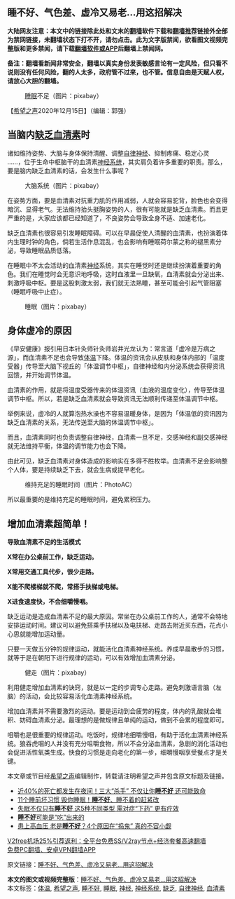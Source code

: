  <h2>睡不好、气色差、虚冷又易老…用这招解决</h2> <p class="notice"><b>大陆网友注意：本文中的链接除此处和文末的<a href="https://github.com/bannedbook/fanqiang" >翻墙</a>软件下载和<a href="https://github.com/killgcd/justmysocks/blob/master/README.md">翻墙推荐</a>链接外全部为禁网链接，未翻墙状态下打不开，请勿点击。此为文字版禁闻，欲看图文视频完整版和更多禁闻，请下载<a href="https://github.com/bannedbook/fanqiang">翻墙软件或APP</a>后翻墙上禁闻网。</p><p>备注：翻墙看新闻非常安全，翻墙以真实身份发表敏感言论有一定风险，但只看不说则没有任何风险，翻的人太多，政府管不过来，也不管。信息自由是天赋人权，请放心大胆的翻墙。</b></p>  <div class="entry"> <figure><figcaption><a href="https://www.bannedbook.org/bnews/tag/%e7%9d%a1%e7%9c%a0/" class="st_tag internal_tag" rel="tag" title="标签 睡眠 下的日志">睡眠</a>不足（图片：pixabay）</figcaption></figure> <p>【<span class='wp_keywordlink_affiliate'><a href="https://www.soundofhope.org" title="希望之声" target="_blank">希望之声</a></span>2020年12月15日】（编辑：郭强）</p> <h2>当脑内<a href="https://www.bannedbook.org/bnews/tag/%E7%BC%BA%E4%B9%8F/" class="st_tag internal_tag" rel="tag" title="标签 缺乏 下的日志">缺乏</a><a href="https://www.bannedbook.org/bnews/tag/%E8%A1%80%E6%B8%85%E7%B4%A0/" class="st_tag internal_tag" rel="tag" title="标签 血清素 下的日志">血清素</a>时</h2> <p>诸如维持姿势、大脑与身体保持清醒、调整<a href="https://www.bannedbook.org/bnews/tag/%E8%87%AA%E5%BE%8B%E7%A5%9E%E7%BB%8F/" class="st_tag internal_tag" rel="tag" title="标签 自律神经 下的日志">自律神经</a>、抑制疼痛、稳定心灵 &#8230;&#8230;，位于生命中枢脑干的血清素<a href="https://www.bannedbook.org/bnews/tag/%E7%A5%9E%E7%BB%8F%E7%B3%BB%E7%BB%9F/" class="st_tag internal_tag" rel="tag" title="标签 神经系统 下的日志">神经系统</a>，其实肩负着许多重要的职责。那么，要是脑内缺乏血清素的话，会发生什么事呢？</p> <figure><figcaption>大脑系统（图片：pixabay）</figcaption></figure> <p>在姿势方面，要是血清素对抗重力肌的作用减弱，人就会容易驼背，脸色也会变得暗沉、显得老气。无法维持抬头挺胸姿势的人，很有可能就是缺乏血清素。而且更严重的是，大家应该都已经知道了，不良姿势会导致全身不适、加速老化。</p> <p>缺乏血清素也很容易引发睡眠障碍。可以在早晨促使人清醒的血清素，也扮演着体内生理时钟的角色，倘若生活作息混乱，也会影响有睡眠荷尔蒙之称的褪黑素分泌，导致睡眠品质低落。</p> <p>在睡眠中不太会活动的血清素<a href="https://www.bannedbook.org/bnews/tag/%E7%A5%9E%E7%BB%8F/" class="st_tag internal_tag" rel="tag" title="标签 神经 下的日志">神经</a>系统，其实在睡觉时还是继续扮演着重要的角色。我们在睡觉时会无意识地呼吸，这时血液里一旦缺氧，血清素就会分泌出来、刺激呼吸中枢。要是这股刺激太弱，我们就无法熟睡，甚至可能会引起气管阻塞（睡眠呼吸中止症）。</p>  <figure><figcaption>睡眠（图片：pixabay）</figcaption></figure> <h2>身体虚冷的原因</h2> <p>《早安健康》报引用日本针灸师针灸师岩井光龙认为：常言道「虚冷是万病之源」，而血清素不足也会导致<a href="https://www.bannedbook.org/bnews/tag/%E4%BD%93%E6%B8%A9/" class="st_tag internal_tag" rel="tag" title="标签 体温 下的日志">体温</a>下降。体温的资讯会从皮肤和身体内部的「温度受器」传导至大脑下视丘的「体温调节中枢」，自律神经和内分泌系统会获得资讯回馈，并开始调节体温。</p> <p>血清素的作用，就是将温度受器传来的体温资讯（血液的温度变化），传导至体温调节中枢。所以，若是缺乏血清素就会导致资讯无法顺利传递至体温调节中枢。</p> <p>举例来说，虚冷的人就算泡热水澡也不容易温暖身体，是因为「体温低的资讯因为缺乏血清素的关系，无法传送至大脑的体温调节中枢」。</p> <p>而且，血清素同时也负责调整自律神经，血清素一旦不足，交感神经和副交感神经就无法维持平衡，体温的调节能力也会下降。</p> <p>由此可见，缺乏血清素对身体造成的影响实在多得不胜枚举。血清素不足会影响整个人体，要是持续缺乏下去，就会生病或提早老化。</p>  <figure><figcaption>维持充足的睡眠时间（图片：PhotoAC）</figcaption></figure> <p>所以最重要的是维持充足的睡眠时间，避免累积压力。</p> <h2>增加血清素超简单！</h2> <p><strong>导致血清素不足的生活模式</strong></p> <p><strong>X常在办公桌前工作，缺乏运动。</strong></p> <p><strong>X常用交通工具代步，很少走路。</strong></p> <p><strong>X能不爬楼梯就不爬，常搭手扶梯或电梯。</strong></p>  <p><strong>X进食速度快，不会细嚼慢咽。</strong></p> <p>缺乏运动是造成血清素不足的最大原因。常坐在办公桌前工作的人，通常不会特地安排运动时间。建议可以避免搭乘手扶梯以及电扶梯、走路去附近买东西，花点小心思就能增加运动量。</p> <p>只要一天做五分钟的规律运动，就能活化血清素神经系统。养成早晨散步的习惯，就等于是在朝阳下进行规律的运动，可以有效增加血清素分泌。</p> <figure><figcaption>健走（图片：pixabay）</figcaption></figure> <p>利用健走增加血清素的诀窍，就是以一定的步调专心走路。避免刺激语言脑（左脑）的活动，会比较容易活化血清素神经系统。</p> <p>增加血清素并不需要激烈的运动。要是运动到会疲劳的程度，体内的乳酸就会堆积、妨碍血清素分泌。最理想的是做规律且单纯的运动，做到不会累的程度即可。</p>  <p>咀嚼也是很重要的规律运动。吃饭时，规律地细嚼慢咽，有助于活化血清素神经系统。狼吞虎咽的人并没有充分咀嚼食物，所以不会分泌血清素，急剧的消化活动也会促进活性氧类生成。快食的习惯是走向老化的第一步，细嚼慢咽享受餐点才是关键。</p> <p>本文章或节目经<a href="https://www.bannedbook.org/bnews/tag/%e5%b8%8c%e6%9c%9b%e4%b9%8b%e5%a3%b0/" class="st_tag internal_tag" rel="tag" title="标签 希望之声 下的日志">希望之声</a>编辑制作，转载请注明希望之声并包含原文标题及链接。</p> <ul class='op-related-articles' title='相关阅读'> <li><a href='https://www.bannedbook.org/bnews/health/20201202/1440538.html' target='_blank'>近40%的死亡都发生在夜间！三大“杀手” 不仅让你<b>睡不好</b> 还可能致命</a></li> <li><a href='https://www.bannedbook.org/bnews/lifebaike/20201108/1427710.html' target='_blank'>11个睡前坏习惯 毁你睡眠！<b>睡不好</b>、睡不着的赶紧改</a></li> <li><a href='https://www.bannedbook.org/bnews/health/20201031/1423212.html' target='_blank'>失眠不仅只有<b>睡不好</b> 这5种不同类型 需对症“下药” 更有疗效</a></li> <li><a href='https://www.bannedbook.org/bnews/comments/20201026/1420463.html' target='_blank'><b>睡不好</b>可能是“吃”出来的</a></li> <li><a href='https://www.bannedbook.org/bnews/lifebaike/20201023/1418739.html' target='_blank'>患上高血压 老是<b>睡不好</b>？4个原因在“捣鬼” 真的不容小觑</a></li> </ul> <p class="texttj"> <a href="https://github.com/bannedbook/fanqiang/wiki/V2ray%E6%9C%BA%E5%9C%BA" target="_blank">V2free机场25%引荐返利：全平台免费SS/V2ray节点+经济套餐高速翻墙</a><br/> <a href="https://github.com/bannedbook/fanqiang/wiki/%E7%A6%81%E9%97%BB%E7%BD%91%E5%AE%89%E5%8D%93%E7%BF%BB%E5%A2%99%E6%96%B0%E9%97%BBAPP" target="_blank">免费PC翻墙、安卓VPN翻墙APP</a></p><p>原文链接：<a class="src_link"  href="https://www.soundofhope.org/post/447856" target="_blank">睡不好、气色差、虚冷又易老…用这招解决</a></p><a name='sharetosocial'></a>       <div><b>本文的图文或视频完整版</b>：<a href='https://www.bannedbook.org/bnews/comments/20201216/1448481.html'>睡不好、气色差、虚冷又易老…用这招解决</a></div>  </div><!--END ENTRY--> <div class="postfooter"> <div>本文标签：<a href="https://www.bannedbook.org/bnews/tag/%E4%BD%93%E6%B8%A9/" rel="tag">体温</a>, <a href="https://www.bannedbook.org/bnews/tag/%e5%b8%8c%e6%9c%9b%e4%b9%8b%e5%a3%b0/" rel="tag">希望之声</a>, <a href="https://www.bannedbook.org/bnews/tag/%e7%9d%a1%e4%b8%8d%e5%a5%bd/" rel="tag">睡不好</a>, <a href="https://www.bannedbook.org/bnews/tag/%e7%9d%a1%e7%9c%a0/" rel="tag">睡眠</a>, <a href="https://www.bannedbook.org/bnews/tag/%E7%A5%9E%E7%BB%8F/" rel="tag">神经</a>, <a href="https://www.bannedbook.org/bnews/tag/%E7%A5%9E%E7%BB%8F%E7%B3%BB%E7%BB%9F/" rel="tag">神经系统</a>, <a href="https://www.bannedbook.org/bnews/tag/%E7%BC%BA%E4%B9%8F/" rel="tag">缺乏</a>, <a href="https://www.bannedbook.org/bnews/tag/%E8%87%AA%E5%BE%8B%E7%A5%9E%E7%BB%8F/" rel="tag">自律神经</a>, <a href="https://www.bannedbook.org/bnews/tag/%E8%A1%80%E6%B8%85%E7%B4%A0/" rel="tag">血清素</a></div>  </div><!--END POSTFOOTER--> 